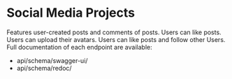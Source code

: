 # Social Media Projects

Features user-created posts and comments of posts.
Users can like posts. Users can upload their avatars. Users
can like posts and follow other Users. Full documentation of 
each endpoint are available:
* api/schema/swagger-ui/
* api/schema/redoc/